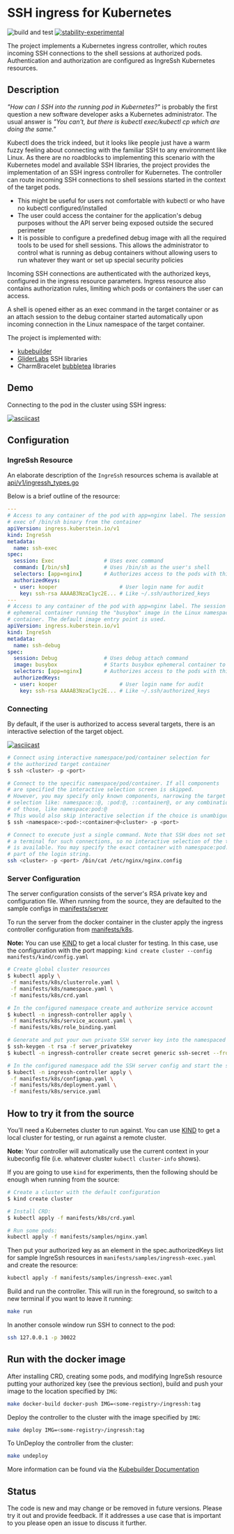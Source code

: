 # SSH ingress for Kubernetes

![build and test](https://github.com/Kooper/IngreSsh/actions/workflows/go.yml/badge.svg)
[![stability-experimental](https://img.shields.io/badge/stability-experimental-orange.svg)](https://github.com/mkenney/software-guides/blob/master/STABILITY-BADGES.md#experimental)

The project implements a Kubernetes ingress controller, which routes incoming
SSH connections to the shell sessions at authorized pods. Authentication and
authorization are configured as IngreSsh Kubernetes resources.

## Description

_"How can I SSH into the running pod in Kubernetes?"_ is probably the first
question a new software developer asks a Kubernetes administrator. The usual
answer is _"You can't, but there is kubectl exec/kubectl cp which are doing
the same."_

Kubectl does the trick indeed, but it looks like people just have a warm fuzzy
feeling about connecting with the familiar SSH to any environment like
Linux. As there are no roadblocks to implementing this scenario with the
Kubernetes model and available SSH libraries, the project provides the
implementation of an SSH ingress controller for Kubernetes. The controller
can route incoming SSH connections to shell sessions started in the
context of the target pods.

* This might be useful for users not comfortable with kubectl or who have no
  kubectl configured/installed
* The user could access the container for the application's debug purposes
  without the API server being exposed outside the secured perimeter
* It is possible to configure a predefined debug image with all the required
  tools to be used for shell sessions. This allows the administrator to control
  what is running as debug containers without allowing users to run whatever
  they want or set up special security policies

Incoming SSH connections are authenticated with the authorized keys, configured
in the ingress resource parameters. Ingress resource also contains
authorization rules, limiting which pods or containers the user can
access.

A shell is opened either as an exec command in the target container or as an
attach session to the debug container started automatically upon incoming
connection in the Linux namespace of the target container.

The project is implemented with:

* [kubebuilder](https://book.kubebuilder.io/)
* [GliderLabs](https://github.com/gliderlabs/ssh) SSH libraries
* CharmBracelet [bubbletea](https://github.com/charmbracelet/bubbletea) libraries

## Demo

Connecting to the pod in the cluster using SSH ingress:

[![asciicast](https://asciinema.org/a/gh6CTevs3p55ARhVcKLYNPizF.svg)](https://asciinema.org/a/gh6CTevs3p55ARhVcKLYNPizF)

## Configuration

### IngreSsh Resource

An elaborate description of the `IngreSsh` resources schema is available at [api/v1/ingressh_types.go](api/v1/ingressh_types.go)

Below is a brief outline of the resource:

```yaml
---
# Access to any container of the pod with app=nginx label. The session starts with
# exec of /bin/sh binary from the container
apiVersion: ingress.kuberstein.io/v1
kind: IngreSsh
metadata:
  name: ssh-exec
spec:
  session: Exec                # Uses exec command
  command: [/bin/sh]           # Uses /bin/sh as the user's shell
  selectors: [app=nginx]       # Authorizes access to the pods with this label in the namespace of the resource
  authorizedKeys:
  - user: kooper                    # User login name for audit
    key: ssh-rsa AAAAB3NzaC1yc2E... # Like ~/.ssh/authorized_keys
---
# Access to any container of the pod with app=nginx label. The session starts with the
# ephemeral container running the "busybox" image in the Linux namespace of the target
# container. The default image entry point is used.
apiVersion: ingress.kuberstein.io/v1
kind: IngreSsh
metadata:
  name: ssh-debug
spec:
  session: Debug               # Uses debug attach command
  image: busybox               # Starts busybox ephemeral container to attach the user's shell
  selectors: [app=nginx]       # Authorizes access to the pods with this label in the namespace of the resource
  authorizedKeys:
  - user: kooper                    # User login name for audit
    key: ssh-rsa AAAAB3NzaC1yc2E... # Like ~/.ssh/authorized_keys
```

### Connecting

By default, if the user is authorized to access several targets, there is an
interactive selection of the target object.

[![asciicast](https://asciinema.org/a/e2gJS70bNEQrwMXEIA64SkpR1.svg)](https://asciinema.org/a/e2gJS70bNEQrwMXEIA64SkpR1)

```sh
# Connect using interactive namespace/pod/container selection for
# the authorized target container
$ ssh <cluster> -p <port>

# Connect to the specific namespace/pod/container. If all components
# are specified the interactive selection screen is skipped.
# However, you may specify only known components, narrowing the target
# selection like: namespace::@, :pod:@, ::container@, or any combination
# of those, like namespace:pod:@
# This would also skip interactive selection if the choice is unambiguous.
$ ssh <namespace>:<pod>:<container>@<cluster> -p <port>

# Connect to execute just a single command. Note that SSH does not set up
# a terminal for such connections, so no interactive selection of the target pod
# is available. You may specify the exact container with namespace:pod:container@
# part of the login string.
ssh <cluster> -p <port> /bin/cat /etc/nginx/nginx.config
```

### Server Configuration

The server configuration consists of the server's RSA private key and configuration file.
When running from the source, they are defaulted to the sample configs in
[manifests/server](manifests/server)

To run the server from the docker container in the cluster apply the ingress
controller configuration from [manifests/k8s](manifests/k8s).

**Note:** You can use [KIND](https://sigs.k8s.io/kind) to get a local cluster
for testing. In this case, use the configuration with the port mapping:
`kind create cluster --config manifests/kind/config.yaml`

```sh
# Create global cluster resources
$ kubectl apply \
 -f manifests/k8s/clusterrole.yaml \
 -f manifests/k8s/namespace.yaml \
 -f manifests/k8s/crd.yaml

# In the configured namespace create and authorize service account
$ kubectl -n ingressh-controller apply \
 -f manifests/k8s/service_account.yaml \
 -f manifests/k8s/role_binding.yaml

# Generate and put your own private SSH server key into the namespaced secret
$ ssh-keygen -t rsa -f server_privatekey
$ kubectl -n ingressh-controller create secret generic ssh-secret --from-file=server_privatekey

# In the configured namespace add the SSH server config and start the server
$ kubectl -n ingressh-controller apply \
 -f manifests/k8s/configmap.yaml \
 -f manifests/k8s/deployment.yaml \
 -f manifests/k8s/service.yaml
```

## How to try it from the source

You’ll need a Kubernetes cluster to run against. You can use
[KIND](https://sigs.k8s.io/kind) to get a local cluster for testing, or run
against a remote cluster.

**Note:** Your controller will automatically use the current context in your
kubeconfig file (i.e. whatever cluster `kubectl cluster-info` shows).

If you are going to use `kind` for experiments, then the following should be
enough when running from the source:

```sh
# Create a cluster with the default configuration
$ kind create cluster

# Install CRD:
$ kubectl apply -f manifests/k8s/crd.yaml

# Run some pods:
kubectl apply -f manifests/samples/nginx.yaml
```

Then put your authorized key as an element in the spec.authorizedKeys list
for sample IngreSsh resources in `manifests/samples/ingressh-exec.yaml` and
create the resource:

```sh
kubectl apply -f manifests/samples/ingressh-exec.yaml
```

Build and run the controller. This will run in the foreground, so switch to a
new terminal if you want to leave it running:

```sh
make run
```

In another console window run SSH to connect to the pod:

```sh
ssh 127.0.0.1 -p 30022
```

## Run with the docker image

After installing CRD, creating some pods, and modifying IngreSsh resource
putting your authorized key (see the previous section),
build and push your image to the location specified by `IMG`:

```sh
make docker-build docker-push IMG=<some-registry>/ingressh:tag
```

Deploy the controller to the cluster with the image specified by `IMG`:

```sh
make deploy IMG=<some-registry>/ingressh:tag
```

To UnDeploy the controller from the cluster:

```sh
make undeploy
```

More information can be found via the [Kubebuilder Documentation](https://book.kubebuilder.io/introduction.html)

## Status

The code is new and may change or be removed in future versions. Please try it out and provide feedback.
If it addresses a use case that is important to you please open an issue to discuss it further.
